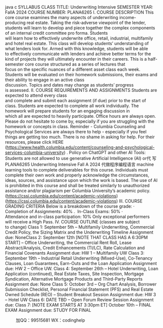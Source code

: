 java c
SYLLABUS 
CLASS TITLE: Underwriting Intensive 
SEMESTER YEAR: FallA 2024 
COURSE NUMBER: PLANA6265
I. COURSE DESCRIPTION 
This core course examines the many aspects of underwriting income-producing real estate. Taking the risk-adverse viewpoint of the lender, students will learn to develop and piece together the complex components of an internal credit committee pro forma. Students will learn how to effectively underwrite office, retail, industrial, multifamily and hotel real estate. This class will develop students’ understanding of what lenders look for. Armed with this knowledge, students will be able to effectively communicate with lenders and achieve better terms for the kind of projects they will ultimately encounter in their careers. 
This is a half-semester core course structured as a series of lectures that focus on the specific nuances of a different asset class each week. Students will be evaluated on their homework submissions, their exams and their ability to engage in an active class discussion. Topics and dates may change as students’ progress is assessed.
II. COURSE REQUIREMENTS AND ASSIGNMENTS 
Students are expected to attend every class and complete and submit each assignment (if due) prior to the start of class. Students are expected to complete all work individually.
The homework will prepare students for an engaging discussion in which all are expected to heavily participate.
Office hours are always open. Please do not hesitate to come by, especially if you are struggling with the homework or concepts in class.
Reminder - Columbia Counseling and Psychological Services are always there to help - especially if you feel things are getting too much. There is no shame in asking for help. For their resources, please click HERE (https://www.health.columbia.edu/content/counseling-and-psychological-services-columbia-university) .
Policy on ChatGPT and other AI Tools: Students are not allowed to use generative Artificial Intelligence (AI) or代 写PLANA6265 Underwriting Intensive Fall A 2024
代做程序编程语言 machine learning tools to complete deliverables for this course. Individuals must complete their own work and properly acknowledge the circumstances, ideas, sources, and assistance upon which the work is based. The use of AI is prohibited in this course and shall be treated similarly to unauthorized assistance and/or plagiarism per Columbia University’s academic policy.
(https://cssi.columbia.edu/content/academic-violations)
(https://cssi.columbia.edu/content/academic-violations)
III. COURSE GRADING CRITERIA 
Below is a breakdown of the course grade:
· Completion of Assignments: 40% .  In-Class Exams: 50%
· Attendance and in-class participation: 10%
Only exceptional performers will receive a High Pass.
IV. COURSE OUTLINE (classes are subject to change)
Class 1: September 5th – Multifamily Underwriting, Commercial Credit Policy, the Sizing Matrix and the Underwriting Timeline 
Assignment due: NoneClass 2: September 12th [NOTE THAT CLASS HAS A 6:30PM START] – Office Underwriting, the Commercial Rent Roll, Lease Abstract/Analysis, Credit Enhancements (TI/LC), Rate Calculation and Financial Covenants 
Assignment due: HW 1 – Multifamily UW
Class 3: September 19th – Industrial  Retail Underwriting (Mixed-Use), Co-Tenancy Clauses, Loan Guarantees, Earn-Outs and the Loan Application 
Assignment due: HW 2 – Office UW.
Class 4: September 26th – Hotel Underwriting, Loan Application (continued), Real Estate Taxes, Site Inspection, Mortgage Syndication, Alternative Mortgage Products and Third-Party Reports 
Assignment due: None
Class 5: October 3rd – Org Chart Analysis, Borrower Submission Checklist, Personal Financial Statement (PFS) and Real Estate Owned Schedule (REO) – Student Breakout Session 
Assignment due: HW 3 – Hotel UW
Class 6: DATE TBD – Open Forum Review Session 
Assignment due:
Class 7: [NOTE EXAM STARTS AT 3:30pm ET] October 10th – FINAL EXAM 
Assignment due: STUDY FOR FINAL



         
加QQ：99515681  WX：codinghelp
